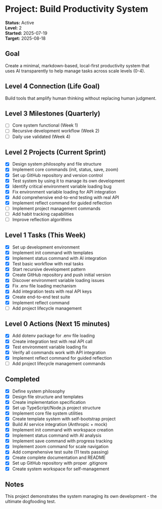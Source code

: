 # Project: Build Productivity System

**Status:** Active  
**Level:** 2  
**Started:** 2025-07-19  
**Target:** 2025-08-18  

## Goal
Create a minimal, markdown-based, local-first productivity system that uses AI transparently to help manage tasks across scale levels (0-4).

## Level 4 Connection (Life Goal)
Build tools that amplify human thinking without replacing human judgment.

## Level 3 Milestones (Quarterly)
- [ ] Core system functional (Week 1)
- [ ] Recursive development workflow (Week 2)  
- [ ] Daily use validated (Week 4)

## Level 2 Projects (Current Sprint)
- [x] Design system philosophy and file structure
- [x] Implement core commands (init, status, save, zoom)
- [x] Set up GitHub repository and version control
- [x] Test system by using it to manage its own development
- [x] Identify critical environment variable loading bug
- [x] Fix environment variable loading for API integration
- [x] Add comprehensive end-to-end testing with real API
- [x] Implement reflect command for guided reflection
- [ ] Implement project management commands
- [ ] Add habit tracking capabilities
- [ ] Improve reflection algorithms

## Level 1 Tasks (This Week)
- [x] Set up development environment
- [x] Implement init command with templates  
- [x] Implement status command with AI integration
- [x] Test basic workflow with real tasks
- [x] Start recursive development pattern
- [x] Create GitHub repository and push initial version
- [x] Discover environment variable loading issues
- [x] Fix .env file loading mechanism  
- [x] Add integration tests with real API keys
- [x] Create end-to-end test suite
- [x] Implement reflect command
- [ ] Add project lifecycle management

## Level 0 Actions (Next 15 minutes)
- [x] Add dotenv package for .env file loading
- [x] Create integration test with real API call
- [x] Test environment variable loading fix
- [x] Verify all commands work with API integration
- [x] Implement reflect command for guided reflection
- [ ] Add project lifecycle management commands

## Completed
- [x] Define system philosophy
- [x] Design file structure and templates
- [x] Create implementation specification
- [x] Set up TypeScript/Node.js project structure
- [x] Implement core file system utilities
- [x] Create template system with self-bootstrap project
- [x] Build AI service integration (Anthropic + mock)
- [x] Implement init command with workspace creation
- [x] Implement status command with AI analysis
- [x] Implement save command with progress tracking
- [x] Implement zoom command for scale navigation
- [x] Add comprehensive test suite (11 tests passing)
- [x] Create complete documentation and README
- [x] Set up GitHub repository with proper .gitignore
- [x] Create system workspace for self-management

## Notes
This project demonstrates the system managing its own development - the ultimate dogfooding test.
